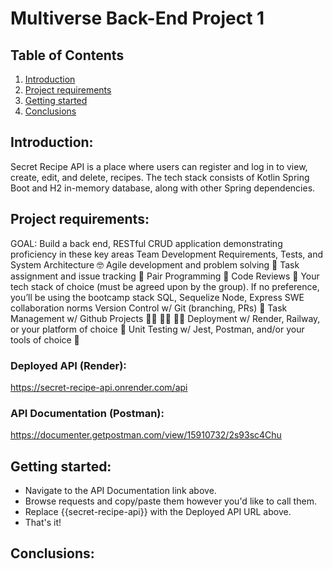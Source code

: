 # Multiverse Back-End Project 1
## Table of Contents

1. [Introduction](#introduction)
2. [Project requirements](#requirements)
3. [Getting started](#gettingstarted)
4. [Conclusions](#conclusions)

<div id='introduction'/>

## Introduction:

Secret Recipe API is a place where users can register and log in to view, create, edit, and delete, recipes. The tech stack consists of Kotlin Spring Boot and H2 in-memory database, along with other Spring dependencies. 

<div id='requirements'>

## Project requirements:

GOAL: Build a back end, RESTful CRUD application demonstrating proficiency in these key areas
Team Development
Requirements, Tests, and System Architecture 🤓
Agile development and problem solving 🤔
Task assignment and issue tracking 📝
Pair Programming 👫
Code Reviews 🔭
Your tech stack of choice (must be agreed upon by the group). If no preference, you’ll be using the bootcamp stack
SQL, Sequelize
Node, Express
SWE collaboration norms
Version Control w/ Git (branching, PRs) 🌳
Task Management w/ Github Projects 👩‍💼 👨‍💼 🧑‍💼
Deployment w/ Render, Railway, or your platform of choice 🚀
Unit Testing w/ Jest, Postman, and/or your tools of choice 🧪
<div id='gettingstarted'/>

### Deployed API (Render):
https://secret-recipe-api.onrender.com/api

### API Documentation (Postman):
https://documenter.getpostman.com/view/15910732/2s93sc4Chu
  
## Getting started:
  * Navigate to the API Documentation link above.
  * Browse requests and copy/paste them however you'd like to call them.
  * Replace {{secret-recipe-api}} with the Deployed API URL above.
  * That's it!

<div id='conclusions'/>

## Conclusions:


